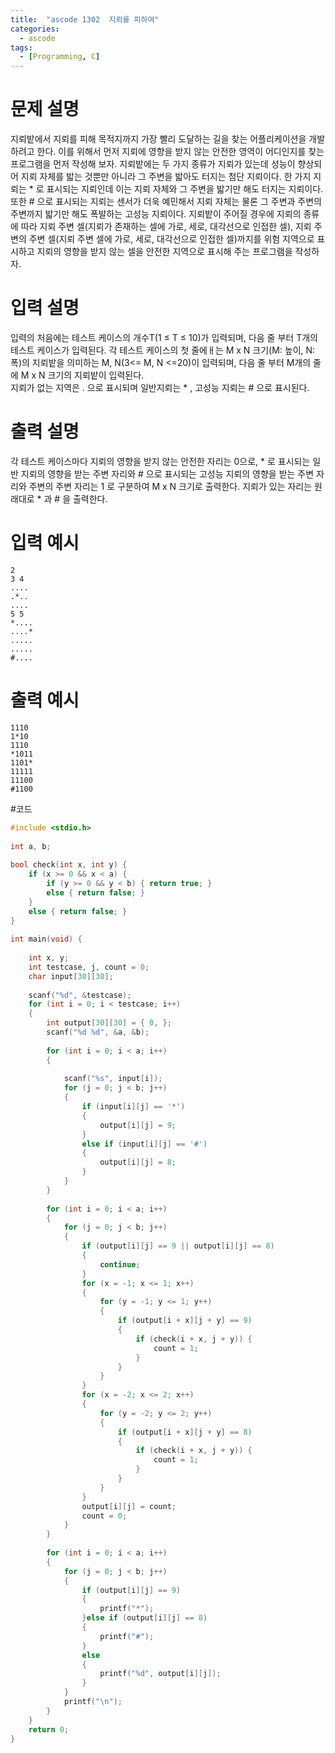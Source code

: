 ```yaml
---
title:  "ascode 1302  지뢰를 피하여"
categories:
  - ascode
tags:
  - [Programming, C]
---
```


# 문제 설명
지뢰밭에서 지뢰를 피해 목적지까지 가장 빨리 도달하는 길을 찾는 어플리케이션을 개발하려고 한다. 이를 위해서 먼저 지뢰에 영향을 받지 않는 안전한 영역이 어디인지를 찾는 프로그램을 먼저 작성해 보자. 지뢰밭에는 두 가지 종류가 지뢰가 있는데 성능이 향상되어 지뢰 자체를 밟는 것뿐만 아니라 그 주변을 밟아도 터지는 첨단 지뢰이다. 한 가지 지뢰는 * 로 표시되는 지뢰인데 이는 지뢰 자체와 그 주변을 밟기만 해도 터지는 지뢰이다. 또한 # 으로 표시되는 지뢰는 센서가 더욱 예민해서 지뢰 자체는 물론 그 주변과 주변의 주변까지 밟기만 해도 폭발하는 고성능 지뢰이다.
지뢰밭이 주어질 경우에 지뢰의 종류에 따라 지뢰 주변 셀(지뢰가 존재하는 셀에 가로, 세로, 대각선으로 인접한 셀), 지뢰 주변의 주변 셀(지뢰 주변 셀에 가로, 세로, 대각선으로 인접한 셀)까지를 위험 지역으로 표시하고 지뢰의 영향을 받지 않는 셀을 안전한 지역으로 표시해 주는 프로그램을 작성하자.
# 입력 설명
입력의 처음에는 테스트 케이스의 개수T(1 ≤ T ≤ 10)가 입력되며, 다음 줄 부터 T개의 테스트 케이스가 입력된다.
각 테스트 케이스의 첫 줄에ㅐ는 M x N 크기(M: 높이, N: 폭)의 지뢰밭을 의미하는 M, N(3<= M, N <=20)이 입력되며, 다음 줄 부터 M개의 줄에 M x N 크기의 지뢰밭이 입력된다.<br>
지뢰가 없는 지역은 . 으로 표시되며 일반지뢰는 * , 고성능 지뢰는 # 으로 표시된다.
# 출력 설명
각 테스트 케이스마다 지뢰의 영향을 받지 않는 안전한 자리는 0으로, * 로 표시되는 일반 지뢰의 영향을 받는 주변 자리와 # 으로 표시되는 고성능 지뢰의 영향을 받는 주변 자리와 주변의 주변 자리는 1 로 구분하여 M x N 크기로 출력한다. 지뢰가 있는 자리는 원래대로 * 과 # 을 출력한다.
 
# 입력 예시
```
2
3 4
....
.*..
....
5 5
*....
....*
.....
.....
#....
```
# 출력 예시
```
1110
1*10
1110
*1011
1101*
11111
11100
#1100
```
#코드
```c
#include <stdio.h>
 
int a, b;
 
bool check(int x, int y) {
    if (x >= 0 && x < a) {
        if (y >= 0 && y < b) { return true; }
        else { return false; }
    }
    else { return false; }
}
 
int main(void) {
 
    int x, y;
    int testcase, j, count = 0;
    char input[30][30];
 
    scanf("%d", &testcase);
    for (int i = 0; i < testcase; i++)
    {
        int output[30][30] = { 0, };
        scanf("%d %d", &a, &b);
 
        for (int i = 0; i < a; i++)
        {
 
            scanf("%s", input[i]);
            for (j = 0; j < b; j++)
            {
                if (input[i][j] == '*')
                {
                    output[i][j] = 9;
                }
                else if (input[i][j] == '#')
                {
                    output[i][j] = 8;
                }
            }
        }
 
        for (int i = 0; i < a; i++)
        {
            for (j = 0; j < b; j++)
            {
                if (output[i][j] == 9 || output[i][j] == 8)
                {
                    continue;
                }
                for (x = -1; x <= 1; x++)
                {
                    for (y = -1; y <= 1; y++)
                    {
                        if (output[i + x][j + y] == 9)
                        {
                            if (check(i + x, j + y)) {
                                count = 1;
                            }
                        }
                    }
                }
                for (x = -2; x <= 2; x++)
                {
                    for (y = -2; y <= 2; y++)
                    {
                        if (output[i + x][j + y] == 8)
                        {
                            if (check(i + x, j + y)) {
                                count = 1;
                            }
                        }
                    }
                }
                output[i][j] = count;
                count = 0;
            }
        }
 
        for (int i = 0; i < a; i++)
        {
            for (j = 0; j < b; j++)
            {
                if (output[i][j] == 9)
                {
                    printf("*");
                }else if (output[i][j] == 8)
                {
                    printf("#");
                }
                else
                {
                    printf("%d", output[i][j]);
                }
            }
            printf("\n");
        }
    }
    return 0;
}

```
